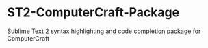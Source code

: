 ST2-ComputerCraft-Package
=========================

Sublime Text 2 syntax highlighting and code completion package for ComputerCraft